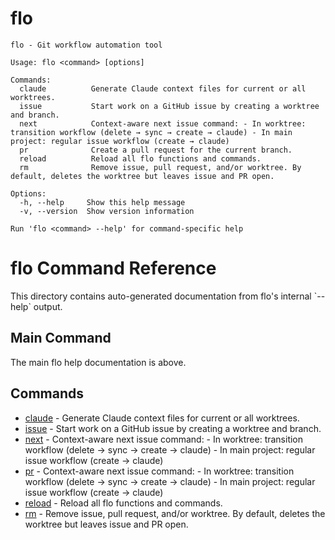# flo

```
flo - Git workflow automation tool

Usage: flo <command> [options]

Commands:
  claude          Generate Claude context files for current or all worktrees.
  issue           Start work on a GitHub issue by creating a worktree and branch.
  next            Context-aware next issue command: - In worktree: transition workflow (delete → sync → create → claude) - In main project: regular issue workflow (create → claude)
  pr              Create a pull request for the current branch.
  reload          Reload all flo functions and commands.
  rm              Remove issue, pull request, and/or worktree. By default, deletes the worktree but leaves issue and PR open.

Options:
  -h, --help     Show this help message
  -v, --version  Show version information

Run 'flo <command> --help' for command-specific help
```

# flo Command Reference

This directory contains auto-generated documentation from flo's internal \`--help\` output.

## Main Command

The main flo help documentation is above.

## Commands

- [claude](claude.md) - Generate Claude context files for current or all worktrees.
- [issue](issue.md) - Start work on a GitHub issue by creating a worktree and branch.
- [next](next.md) - Context-aware next issue command: - In worktree: transition workflow (delete → sync → create → claude) - In main project: regular issue workflow (create → claude)
- [pr](pr.md) - Context-aware next issue command: - In worktree: transition workflow (delete → sync → create → claude) - In main project: regular issue workflow (create → claude)
- [reload](reload.md) - Reload all flo functions and commands.
- [rm](rm.md) - Remove issue, pull request, and/or worktree. By default, deletes the worktree but leaves issue and PR open.
